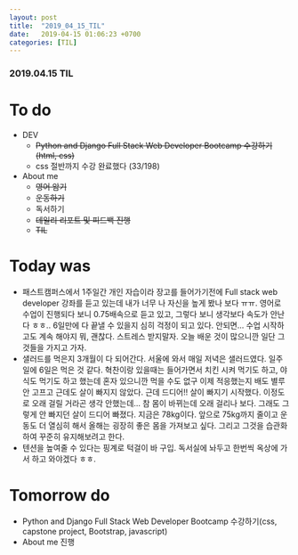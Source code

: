 ```yaml
---
layout: post
title:  "2019_04_15_TIL"
date:   2019-04-15 01:06:23 +0700
categories: [TIL]
---
```


### 2019.04.15 TIL
 
# To do

* DEV
	* ~~Python and Django Full Stack Web Developer Bootcamp 수강하기(html, css)~~
	* css 절반까지 수강 완료했다 (33/198)
* About me
	* ~~영어 암기~~
	* ~~운동하기~~
	* 독서하기
	* ~~데일리 리포트 및 피드백 진행~~
	* ~~TIL~~

# Today was

* 패스트캠퍼스에서 1주일간 개인 자습이라 장고를 들어가기전에 Full stack web developer 강좌를 듣고 있는데 내가 너무 나 자신을 높게 봤나 보다 ㅠㅠ. 영어로 수업이 진행되다 보니 0.75배속으로 듣고 있고, 그렇다 보니 생각보다 속도가 안난다 ㅎㅎ.. 6일만에 다 끝낼 수 있을지 심히 걱정이 되고 있다. 안되면... 수업 시작하고도 계속 해야지 뭐, 괜찮다. 스트레스 받지말자. 오늘 배운 것이 많으니깐 일단 그것들을 가지고 가자.
* 샐러드를 먹은지 3개월이 다 되어간다. 서울에 와서 매일 저녁은 샐러드였다. 일주일에 6일은 먹은 것 같다. 혁찬이랑 있을때는 들어가면서 치킨 시켜 먹기도 하고, 야식도 먹기도 하고 했는데 혼자 있으니깐 먹을 수도 없구 이제 적응했는지 배도 별루 안 고프고 근데도 살이 빠지지 않았다. 근데 드디어!! 살이 빠지기 시작했다. 이정도로 오래 걸릴 거라곤 생각 안했는데... 참 몸이 바뀌는데 오래 걸리나 보다. 그래도 그렇게 안 빠지던 살이 드디어 빠졌다. 지금은 78kg이다. 앞으로 75kg까지 줄이고 운동도 더 열심히 해서 올해는 굉장히 좋은 몸을 가져보고 싶다. 그리고 그것을 습관화 하여 꾸준히 유지해보려고 한다.
* 텐션을 높여줄 수 있다는 핑계로 턱걸이 바 구입. 독서실에 놔두고 한번씩 옥상에 가서 하고 와야겠다 ㅎㅎ.

# Tomorrow do

* Python and Django Full Stack Web Developer Bootcamp 수강하기(css, capstone project, Bootstrap, javascript)
* About me 진행